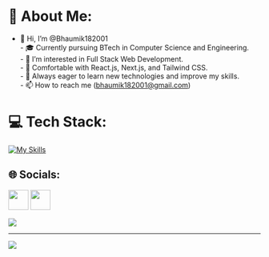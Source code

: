 # 💫 About Me:
- 👋 Hi, I’m @Bhaumik182001 <br>- 🎓 Currently pursuing BTech in Computer Science and Engineering. <br>- 👀 I’m interested in Full Stack Web Development.<br>- 🔭 Comfortable with React.js, Next.js, and Tailwind CSS.<br>- 🌱 Always eager to learn new technologies and improve my skills.<br>- 📫 How to reach me (bhaumik182001@gmail.com)

# 💻 Tech Stack:
[![My Skills](https://skillicons.dev/icons?i=js,html,css,firebase,git,github,graphql,materialui,mysql,netlify,nextjs,nodejs,postgres,react,solidity,supabase,tailwind,vscode)](https://skillicons.dev)

## 🌐 Socials:
<div style={{display: flex}}>
  <a href="https://www.linkedin.com/in/bhaumik182001/"><img src="https://cdn-icons-png.flaticon.com/512/174/174857.png" width="40" height="40"/></a>
  <a href="https://bhaumik-portfolio.netlify.app/"><img width="40" height="40" src="https://i.postimg.cc/XJz7jwNP/coding.png" />
</a>
</div>


![](https://quotes-github-readme.vercel.app/api?type=horizontal&theme=tokyonight)

---
[![](https://visitcount.itsvg.in/api?id=@Bhaumik182001&icon=0&color=0)](https://visitcount.itsvg.in)

<!-- Proudly created with GPRM ( https://gprm.itsvg.in ) -->

